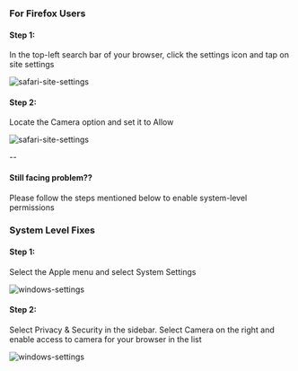 ### For Firefox Users

#### Step 1:
In the top-left search bar of your browser, click the settings icon and tap on site settings


![safari-site-settings](https://d2beiqkhq929f0.cloudfront.net/public_assets/assets/000/099/698/original/camera_safari_step1.png?1733846008)



#### Step 2:
Locate the Camera option and set it to Allow


![safari-site-settings](https://d2beiqkhq929f0.cloudfront.net/public_assets/assets/000/099/699/original/camera_safari_step2.png?1733846169)

--

#### Still facing problem??
Please follow the steps mentioned below to enable system-level permissions

### System Level Fixes

#### Step 1:
Select the Apple menu and select System Settings


![windows-settings](https://d2beiqkhq929f0.cloudfront.net/public_assets/assets/000/099/823/original/window_camera_share_s1.png?1733911602)



#### Step 2:
Select Privacy & Security in the sidebar. Select Camera on the right and enable access to camera for your browser in the list


![windows-settings](https://d2beiqkhq929f0.cloudfront.net/public_assets/assets/000/099/824/original/window_camera_share_s2.png?1733911631)

